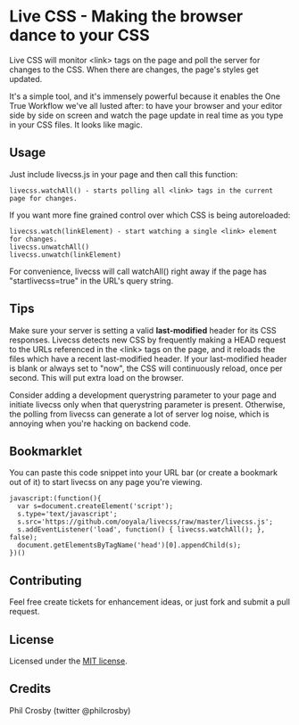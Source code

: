 Live CSS - Making the browser dance to your CSS
===============================================
Live CSS will monitor &lt;link&gt; tags on the page and poll the server for changes to the CSS. When there are changes, the page's styles get updated.

It's a simple tool, and it's immensely powerful because it enables the One True Workflow we've all lusted after: to have your browser and your editor side by side on screen and watch the page update in real time as you type in your CSS files. It looks like magic.

Usage
-----
Just include livecss.js in your page and then call this function:

    livecss.watchAll() - starts polling all <link> tags in the current page for changes.

If you want more fine grained control over which CSS is being autoreloaded:

    livecss.watch(linkElement) - start watching a single <link> element for changes.
    livecss.unwatchAll()
    livecss.unwatch(linkElement)

For convenience, livecss will call watchAll() right away if the page has "startlivecss=true" in the URL's query string.

Tips
----
Make sure your server is setting a valid **last-modified** header for its CSS responses. Livecss detects new CSS by frequently making a HEAD request to the URLs referenced in the &lt;link&gt; tags on the page, and it reloads the files which have a recent last-modified header. If your last-modified header is blank or always set to "now", the CSS will continuously reload, once per second. This will put extra load on the browser.

Consider adding a development querystring parameter to your page and initiate livecss only when that querystring parameter is present. Otherwise, the polling from livecss can generate a lot of server log noise, which is annoying when you're hacking on backend code.

Bookmarklet
-----------
You can paste this code snippet into your URL bar (or create a bookmark out of it) to start livecss on any page you're viewing.

    javascript:(function(){
      var s=document.createElement('script');
      s.type='text/javascript';
      s.src='https://github.com/ooyala/livecss/raw/master/livecss.js';
      s.addEventListener('load', function() { livecss.watchAll(); }, false);
      document.getElementsByTagName('head')[0].appendChild(s);
    })()

Contributing
------------
Feel free create tickets for enhancement ideas, or just fork and submit a pull request.

License
-------
Licensed under the [MIT license](http://www.opensource.org/licenses/mit-license.php).

Credits
-------
Phil Crosby (twitter @philcrosby)